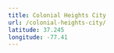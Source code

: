 ```yaml
---
title: Colonial Heights City
url: /colonial-heights-city/
latitude: 37.245
longitude: -77.41
---
```

